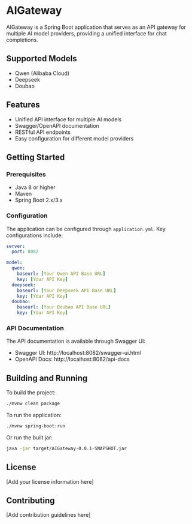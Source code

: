 # AIGateway

AIGateway is a Spring Boot application that serves as an API gateway for multiple AI model providers, providing a unified interface for chat completions.

## Supported Models

- Qwen (Alibaba Cloud)
- Deepseek
- Doubao

## Features

- Unified API interface for multiple AI models
- Swagger/OpenAPI documentation
- RESTful API endpoints
- Easy configuration for different model providers

## Getting Started

### Prerequisites

- Java 8 or higher
- Maven
- Spring Boot 2.x/3.x

### Configuration

The application can be configured through `application.yml`. Key configurations include:

```yaml
server:
  port: 8082

model:
  qwen:
    baseurl: [Your Qwen API Base URL]
    key: [Your API Key]
  deepseek:
    baseurl: [Your Deepseek API Base URL]
    key: [Your API Key]
  doubao:
    baseurl: [Your Doubao API Base URL]
    key: [Your API Key]
```

### API Documentation

The API documentation is available through Swagger UI:
- Swagger UI: http://localhost:8082/swagger-ui.html
- OpenAPI Docs: http://localhost:8082/api-docs

## Building and Running

To build the project:
```bash
./mvnw clean package
```

To run the application:
```bash
./mvnw spring-boot:run
```

Or run the built jar:
```bash
java -jar target/AIGateway-0.0.1-SNAPSHOT.jar
```

## License

[Add your license information here]

## Contributing

[Add contribution guidelines here]
